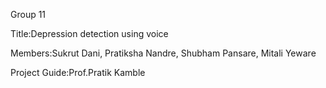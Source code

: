 Group 11

Title:Depression detection using voice

Members:Sukrut Dani, Pratiksha Nandre, Shubham Pansare, Mitali Yeware

Project Guide:Prof.Pratik Kamble

